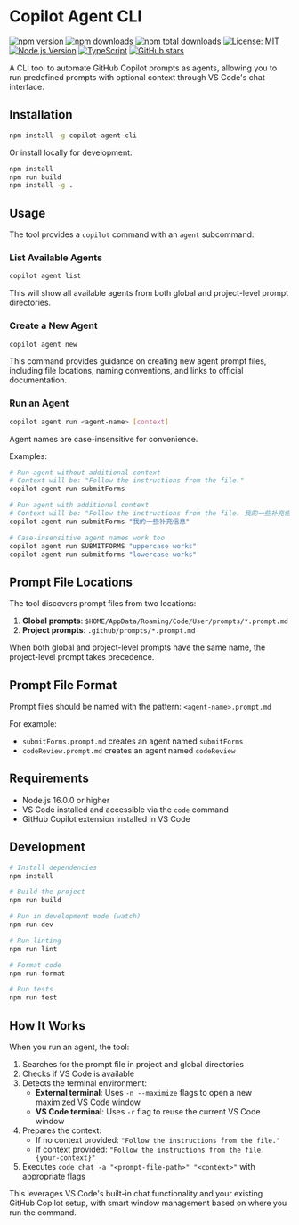 # Copilot Agent CLI

[![npm version](https://badge.fury.io/js/copilot-agent-cli.svg)](https://badge.fury.io/js/copilot-agent-cli)
[![npm downloads](https://img.shields.io/npm/dm/copilot-agent-cli.svg)](https://www.npmjs.com/package/copilot-agent-cli)
[![npm total downloads](https://img.shields.io/npm/dt/copilot-agent-cli.svg)](https://www.npmjs.com/package/copilot-agent-cli)
[![License: MIT](https://img.shields.io/badge/License-MIT-yellow.svg)](https://opensource.org/licenses/MIT)
[![Node.js Version](https://img.shields.io/node/v/copilot-agent-cli.svg)](https://nodejs.org/)
[![TypeScript](https://img.shields.io/badge/TypeScript-Ready-blue.svg)](https://www.typescriptlang.org/)
[![GitHub stars](https://img.shields.io/github/stars/chenxizhang/copilot-agent-cli.svg?style=social&label=Star)](https://github.com/chenxizhang/copilot-agent-cli)

A CLI tool to automate GitHub Copilot prompts as agents, allowing you to run predefined prompts with optional context through VS Code's chat interface.

## Installation

```bash
npm install -g copilot-agent-cli
```

Or install locally for development:

```bash
npm install
npm run build
npm install -g .
```

## Usage

The tool provides a `copilot` command with an `agent` subcommand:

### List Available Agents

```bash
copilot agent list
```

This will show all available agents from both global and project-level prompt directories.

### Create a New Agent

```bash
copilot agent new
```

This command provides guidance on creating new agent prompt files, including file locations, naming conventions, and links to official documentation.

### Run an Agent

```bash
copilot agent run <agent-name> [context]
```

Agent names are case-insensitive for convenience.

Examples:
```bash
# Run agent without additional context
# Context will be: "Follow the instructions from the file."
copilot agent run submitForms

# Run agent with additional context
# Context will be: "Follow the instructions from the file. 我的一些补充信息"
copilot agent run submitForms "我的一些补充信息"

# Case-insensitive agent names work too
copilot agent run SUBMITFORMS "uppercase works"
copilot agent run submitforms "lowercase works"
```

## Prompt File Locations

The tool discovers prompt files from two locations:

1. **Global prompts**: `$HOME/AppData/Roaming/Code/User/prompts/*.prompt.md`
2. **Project prompts**: `.github/prompts/*.prompt.md`

When both global and project-level prompts have the same name, the project-level prompt takes precedence.

## Prompt File Format

Prompt files should be named with the pattern: `<agent-name>.prompt.md`

For example:
- `submitForms.prompt.md` creates an agent named `submitForms`
- `codeReview.prompt.md` creates an agent named `codeReview`

## Requirements

- Node.js 16.0.0 or higher
- VS Code installed and accessible via the `code` command
- GitHub Copilot extension installed in VS Code

## Development

```bash
# Install dependencies
npm install

# Build the project
npm run build

# Run in development mode (watch)
npm run dev

# Run linting
npm run lint

# Format code
npm run format

# Run tests
npm run test
```

## How It Works

When you run an agent, the tool:

1. Searches for the prompt file in project and global directories
2. Checks if VS Code is available
3. Detects the terminal environment:
   - **External terminal**: Uses `-n --maximize` flags to open a new maximized VS Code window
   - **VS Code terminal**: Uses `-r` flag to reuse the current VS Code window
4. Prepares the context:
   - If no context provided: `"Follow the instructions from the file."`
   - If context provided: `"Follow the instructions from the file. {your-context}"`
5. Executes `code chat -a "<prompt-file-path>" "<context>"` with appropriate flags

This leverages VS Code's built-in chat functionality and your existing GitHub Copilot setup, with smart window management based on where you run the command.
